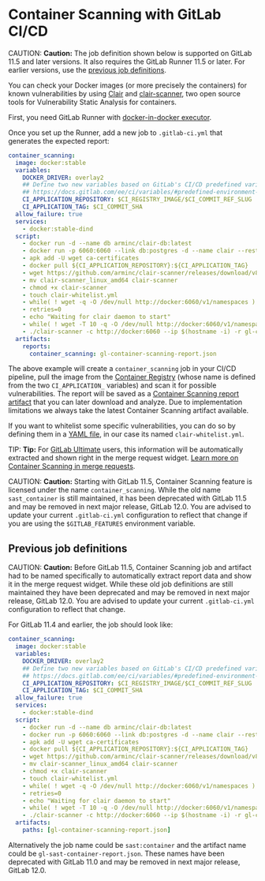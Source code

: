 # Container Scanning with GitLab CI/CD

CAUTION: **Caution:**
The job definition shown below is supported on GitLab 11.5 and later versions.
It also requires the GitLab Runner 11.5 or later.
For earlier versions, use the [previous job definitions](#previous-job-definitions).

You can check your Docker images (or more precisely the containers) for known
vulnerabilities by using [Clair](https://github.com/coreos/clair) and
[clair-scanner](https://github.com/arminc/clair-scanner), two open source tools
for Vulnerability Static Analysis for containers.

First, you need GitLab Runner with
[docker-in-docker executor](../docker/using_docker_build.md#use-docker-in-docker-executor).

Once you set up the Runner, add a new job to `.gitlab-ci.yml` that
generates the expected report:

```yaml
container_scanning:
  image: docker:stable
  variables:
    DOCKER_DRIVER: overlay2
    ## Define two new variables based on GitLab's CI/CD predefined variables
    ## https://docs.gitlab.com/ee/ci/variables/#predefined-environment-variables
    CI_APPLICATION_REPOSITORY: $CI_REGISTRY_IMAGE/$CI_COMMIT_REF_SLUG
    CI_APPLICATION_TAG: $CI_COMMIT_SHA
  allow_failure: true
  services:
    - docker:stable-dind
  script:
    - docker run -d --name db arminc/clair-db:latest
    - docker run -p 6060:6060 --link db:postgres -d --name clair --restart on-failure arminc/clair-local-scan:v2.0.6
    - apk add -U wget ca-certificates
    - docker pull ${CI_APPLICATION_REPOSITORY}:${CI_APPLICATION_TAG}
    - wget https://github.com/arminc/clair-scanner/releases/download/v8/clair-scanner_linux_amd64
    - mv clair-scanner_linux_amd64 clair-scanner
    - chmod +x clair-scanner
    - touch clair-whitelist.yml
    - while( ! wget -q -O /dev/null http://docker:6060/v1/namespaces ) ; do sleep 1 ; done
    - retries=0
    - echo "Waiting for clair daemon to start"
    - while( ! wget -T 10 -q -O /dev/null http://docker:6060/v1/namespaces ) ; do sleep 1 ; echo -n "." ; if [ $retries -eq 10 ] ; then echo " Timeout, aborting." ; exit 1 ; fi ; retries=$(($retries+1)) ; done
    - ./clair-scanner -c http://docker:6060 --ip $(hostname -i) -r gl-container-scanning-report.json -l clair.log -w clair-whitelist.yml ${CI_APPLICATION_REPOSITORY}:${CI_APPLICATION_TAG} || true
  artifacts:
    reports:
      container_scanning: gl-container-scanning-report.json
```

The above example will create a `container_scanning` job in your CI/CD pipeline, pull
the image from the [Container Registry](../../user/project/container_registry.md)
(whose name is defined from the two `CI_APPLICATION_` variables) and scan it
for possible vulnerabilities. The report will be saved as a
[Container Scanning report artifact](../yaml/README.md#artifactsreportscontainer_scanning-ultimate)
that you can later download and analyze.
Due to implementation limitations we always take the latest Container Scanning artifact available.

If you want to whitelist some specific vulnerabilities, you can do so by defining
them in a [YAML file](https://github.com/arminc/clair-scanner/blob/master/README.md#example-whitelist-yaml-file),
in our case its named `clair-whitelist.yml`.

TIP: **Tip:**
For [GitLab Ultimate][ee] users, this information will
be automatically extracted and shown right in the merge request widget.
[Learn more on Container Scanning in merge requests](https://docs.gitlab.com/ee/user/project/merge_requests/container_scanning.html).

CAUTION: **Caution:**
Starting with GitLab 11.5, Container Scanning feature is licensed under the name `container_scanning`.
While the old name `sast_container` is still maintained, it has been deprecated with GitLab 11.5 and
may be removed in next major release, GitLab 12.0. You are advised to update your current `.gitlab-ci.yml`
configuration to reflect that change if you are using the `$GITLAB_FEATURES` environment variable.

## Previous job definitions

CAUTION: **Caution:**
Before GitLab 11.5, Container Scanning job and artifact had to be named specifically
to automatically extract report data and show it in the merge request widget.
While these old job definitions are still maintained they have been deprecated
and may be removed in next major release, GitLab 12.0.
You are advised to update your current `.gitlab-ci.yml` configuration to reflect that change.

For GitLab 11.4 and earlier, the job should look like:

```yaml
container_scanning:
  image: docker:stable
  variables:
    DOCKER_DRIVER: overlay2
    ## Define two new variables based on GitLab's CI/CD predefined variables
    ## https://docs.gitlab.com/ee/ci/variables/#predefined-environment-variables
    CI_APPLICATION_REPOSITORY: $CI_REGISTRY_IMAGE/$CI_COMMIT_REF_SLUG
    CI_APPLICATION_TAG: $CI_COMMIT_SHA
  allow_failure: true
  services:
    - docker:stable-dind
  script:
    - docker run -d --name db arminc/clair-db:latest
    - docker run -p 6060:6060 --link db:postgres -d --name clair --restart on-failure arminc/clair-local-scan:v2.0.6
    - apk add -U wget ca-certificates
    - docker pull ${CI_APPLICATION_REPOSITORY}:${CI_APPLICATION_TAG}
    - wget https://github.com/arminc/clair-scanner/releases/download/v8/clair-scanner_linux_amd64
    - mv clair-scanner_linux_amd64 clair-scanner
    - chmod +x clair-scanner
    - touch clair-whitelist.yml
    - while( ! wget -q -O /dev/null http://docker:6060/v1/namespaces ) ; do sleep 1 ; done
    - retries=0
    - echo "Waiting for clair daemon to start"
    - while( ! wget -T 10 -q -O /dev/null http://docker:6060/v1/namespaces ) ; do sleep 1 ; echo -n "." ; if [ $retries -eq 10 ] ; then echo " Timeout, aborting." ; exit 1 ; fi ; retries=$(($retries+1)) ; done
    - ./clair-scanner -c http://docker:6060 --ip $(hostname -i) -r gl-container-scanning-report.json -l clair.log -w clair-whitelist.yml ${CI_APPLICATION_REPOSITORY}:${CI_APPLICATION_TAG} || true
  artifacts:
    paths: [gl-container-scanning-report.json]
```

Alternatively the job name could be `sast:container`
and the artifact name could be `gl-sast-container-report.json`.
These names have been deprecated with GitLab 11.0
and may be removed in next major release, GitLab 12.0.

[ee]: https://about.gitlab.com/pricing/

